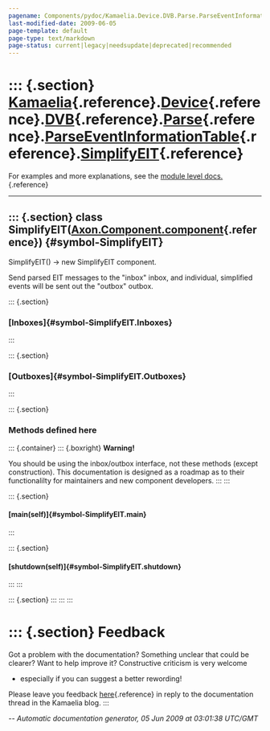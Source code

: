 ```yaml
---
pagename: Components/pydoc/Kamaelia.Device.DVB.Parse.ParseEventInformationTable.SimplifyEIT
last-modified-date: 2009-06-05
page-template: default
page-type: text/markdown
page-status: current|legacy|needsupdate|deprecated|recommended
---
```

::: {.section}
[Kamaelia](/Components/pydoc/Kamaelia.html){.reference}.[Device](/Components/pydoc/Kamaelia.Device.html){.reference}.[DVB](/Components/pydoc/Kamaelia.Device.DVB.html){.reference}.[Parse](/Components/pydoc/Kamaelia.Device.DVB.Parse.html){.reference}.[ParseEventInformationTable](/Components/pydoc/Kamaelia.Device.DVB.Parse.ParseEventInformationTable.html){.reference}.[SimplifyEIT](/Components/pydoc/Kamaelia.Device.DVB.Parse.ParseEventInformationTable.SimplifyEIT.html){.reference}
=================================================================================================================================================================================================================================================================================================================================================================================================================================================================================================

For examples and more explanations, see the [module level
docs.](/Components/pydoc/Kamaelia.Device.DVB.Parse.ParseEventInformationTable.html){.reference}

------------------------------------------------------------------------

::: {.section}
class SimplifyEIT([Axon.Component.component](/Docs/Axon/Axon.Component.component.html){.reference}) {#symbol-SimplifyEIT}
---------------------------------------------------------------------------------------------------

SimplifyEIT() -\> new SimplifyEIT component.

Send parsed EIT messages to the \"inbox\" inbox, and individual,
simplified events will be sent out the \"outbox\" outbox.

::: {.section}
### [Inboxes]{#symbol-SimplifyEIT.Inboxes}
:::

::: {.section}
### [Outboxes]{#symbol-SimplifyEIT.Outboxes}
:::

::: {.section}
### Methods defined here

::: {.container}
::: {.boxright}
**Warning!**

You should be using the inbox/outbox interface, not these methods
(except construction). This documentation is designed as a roadmap as to
their functionalilty for maintainers and new component developers.
:::
:::

::: {.section}
#### [main(self)]{#symbol-SimplifyEIT.main}
:::

::: {.section}
#### [shutdown(self)]{#symbol-SimplifyEIT.shutdown}
:::
:::

::: {.section}
:::
:::
:::

::: {.section}
Feedback
========

Got a problem with the documentation? Something unclear that could be
clearer? Want to help improve it? Constructive criticism is very welcome
- especially if you can suggest a better rewording!

Please leave you feedback
[here](../../../cgi-bin/blog/blog.cgi?rm=viewpost&nodeid=1142023701){.reference}
in reply to the documentation thread in the Kamaelia blog.
:::

*\-- Automatic documentation generator, 05 Jun 2009 at 03:01:38 UTC/GMT*
